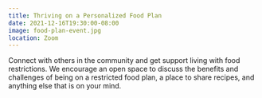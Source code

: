 ```yaml
---
title: Thriving on a Personalized Food Plan
date: 2021-12-16T19:30:00-08:00
image: food-plan-event.jpg
location: Zoom
---
```


Connect with others in the community and get support living with food restrictions. We encourage an open space to discuss the benefits and challenges of being on a restricted food plan, a place to share recipes, and anything else that is on your mind.
